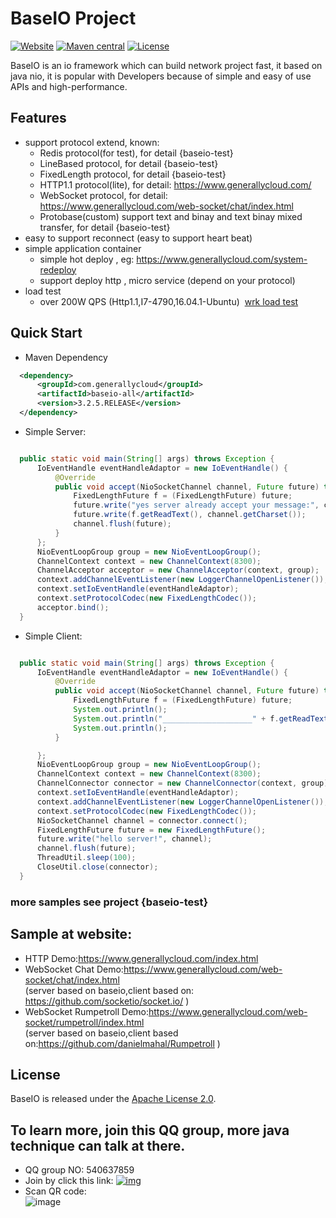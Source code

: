 
# BaseIO Project

[![Website](https://img.shields.io/badge/website-generallycloud-green.svg)](https://www.generallycloud.com)
[![Maven central](https://img.shields.io/badge/maven%20central-3.2.5.Release-green.svg)](http://mvnrepository.com/artifact/com.generallycloud/baseio-all)
[![License](https://img.shields.io/badge/License-Apache%202.0-585ac2.svg)](https://github.com/generallycloud/baseio/blob/master/LICENSE.txt)

BaseIO is an io framework which can build network project fast, it based on java nio, it is popular with Developers because of simple and easy of use APIs and high-performance.

## Features

 * support protocol extend, known:
   * Redis protocol(for test), for detail {baseio-test}
   * LineBased protocol, for detail {baseio-test}
   * FixedLength protocol, for detail {baseio-test}
   * HTTP1.1 protocol(lite), for detail: https://www.generallycloud.com/
   * WebSocket protocol, for detail: https://www.generallycloud.com/web-socket/chat/index.html 
   * Protobase(custom) support text and binay and text binay mixed transfer, for detail {baseio-test}
 * easy to support reconnect (easy to support heart beat)
 * simple application container
   * simple hot deploy , eg: https://www.generallycloud.com/system-redeploy
   * support deploy http , micro service (depend on your protocol)
 * load test
   * over 200W QPS (Http1.1,I7-4790,16.04.1-Ubuntu)  [wrk load test](/baseio-documents/load-test/load-test-http.txt)
 
## Quick Start

 * Maven Dependency

  ```xml  
	<dependency>
		<groupId>com.generallycloud</groupId>
		<artifactId>baseio-all</artifactId>
		<version>3.2.5.RELEASE</version>
	</dependency>  
  ```
  
 * Simple Server:

  ```Java

    public static void main(String[] args) throws Exception {
        IoEventHandle eventHandleAdaptor = new IoEventHandle() {
            @Override
            public void accept(NioSocketChannel channel, Future future) throws Exception {
                FixedLengthFuture f = (FixedLengthFuture) future;
                future.write("yes server already accept your message:", channel.getCharset());
                future.write(f.getReadText(), channel.getCharset());
                channel.flush(future);
            }
        };
        NioEventLoopGroup group = new NioEventLoopGroup();
        ChannelContext context = new ChannelContext(8300);
        ChannelAcceptor acceptor = new ChannelAcceptor(context, group);
        context.addChannelEventListener(new LoggerChannelOpenListener());
        context.setIoEventHandle(eventHandleAdaptor);
        context.setProtocolCodec(new FixedLengthCodec());
        acceptor.bind();
    }

  ```

 * Simple Client:

  ```Java

    public static void main(String[] args) throws Exception {
        IoEventHandle eventHandleAdaptor = new IoEventHandle() {
            @Override
            public void accept(NioSocketChannel channel, Future future) throws Exception {
                FixedLengthFuture f = (FixedLengthFuture) future;
                System.out.println();
                System.out.println("____________________" + f.getReadText());
                System.out.println();
            }

        };
        NioEventLoopGroup group = new NioEventLoopGroup();
        ChannelContext context = new ChannelContext(8300);
        ChannelConnector connector = new ChannelConnector(context, group);
        context.setIoEventHandle(eventHandleAdaptor);
        context.addChannelEventListener(new LoggerChannelOpenListener());
        context.setProtocolCodec(new FixedLengthCodec());
        NioSocketChannel channel = connector.connect();
        FixedLengthFuture future = new FixedLengthFuture();
        future.write("hello server!", channel);
        channel.flush(future);
        ThreadUtil.sleep(100);
        CloseUtil.close(connector);
    }

  ```

###	more samples see project {baseio-test}

## Sample at website:
 * HTTP Demo:https://www.generallycloud.com/index.html
 * WebSocket Chat Demo:https://www.generallycloud.com/web-socket/chat/index.html                                
  (server based on baseio,client based on: https://github.com/socketio/socket.io/ )
 * WebSocket Rumpetroll Demo:https://www.generallycloud.com/web-socket/rumpetroll/index.html                                
  (server based on baseio,client based on:https://github.com/danielmahal/Rumpetroll )

## License

BaseIO is released under the [Apache License 2.0](http://www.apache.org/licenses/LICENSE-2.0).

## To learn more, join this QQ group, more java technique can talk at there.
 * QQ group NO: 540637859
 * Join by click this link: [![img](http://pub.idqqimg.com/wpa/images/group.png)](http://shang.qq.com/wpa/qunwpa?idkey=2bd71e10d876bb6035fa0ddc6720b5748fc8985cb666e17157d17bcfbd2bdaef)
 * Scan QR code:<br />  ![image](/baseio-documents/popularize/java-io-group-code-small.png)
